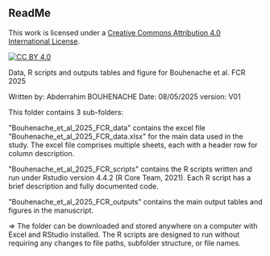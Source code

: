 ## ReadMe


This work is licensed under a
[Creative Commons Attribution 4.0 International License][cc-by].

[![CC BY 4.0][cc-by-image]][cc-by]

[cc-by]: http://creativecommons.org/licenses/by/4.0/
[cc-by-image]: https://i.creativecommons.org/l/by/4.0/88x31.png
[cc-by-shield]: https://img.shields.io/badge/License-CC%20BY%204.0-lightgrey.svg


Data, R scripts and outputs tables and figure for Bouhenache et al. FCR 2025

Written by: Abderrahim BOUHENACHE
Date: 08/05/2025
version: V01

This folder contains 3 sub-folders:

"Bouhenache_et_al_2025_FCR_data" contains the excel file "Bouhenache_et_al_2025_FCR_data.xlsx" for the main data used in the study. 
   The excel file comprises multiple sheets, each with a header row for column description. 

"Bouhenache_et_al_2025_FCR_scripts" contains the R scripts written and run under Rstudio version 4.4.2 (R Core Team, 2021). Each R script
    has a brief description and fully documented code.

"Bouhenache_et_al_2025_FCR_outputs" contains the main output tables and figures in the manuscript.

  => The folder can be downloaded and stored anywhere on a computer with Excel and RStudio installed. The R scripts are designed to run without 
     requiring any changes to file paths, subfolder structure, or file names.
